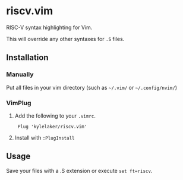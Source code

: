 # riscv.vim

RISC-V syntax highlighting for Vim.

This will override any other syntaxes for `.S` files.

## Installation

### Manually

Put all files in your vim directory (such as `~/.vim/` or `~/.config/nvim/`)

### VimPlug

1. Add the following to your `.vimrc`.

        Plug 'kylelaker/riscv.vim'

2. Install with `:PlugInstall`

## Usage

Save your files with a .S extension or execute `set ft=riscv`.
